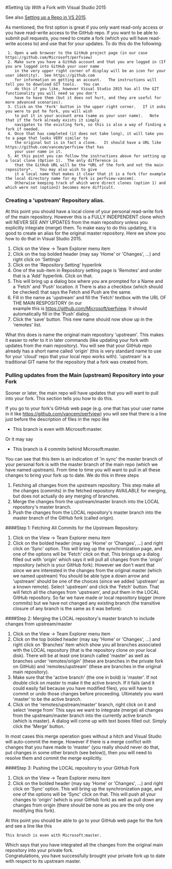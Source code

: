 #Setting Up *With* a Fork with Visual Studio 2015

See also [Setting up a Repo in VS 2015](SettingUpRepoInVS2015.md). 

 As mentioned, the first option is great if you only want read-only access or you have read-write access to the GitHub repo.
 If you want to be able to submit pull requests, you need to create a fork (which you will have read-write access to)
 and use that for your updates.   To do this do the following:

     1. Open a web browser to the GitHub project page (in our case https://github.com/Microsoft/perfview)
	 2. Make sure you have a GitHub account and that you are logged in (If you are logged into GitHub your user name 
	    in the very upper right corner of display will be an icon for your user identity).  See https://github.com
		for information on getting an account.   The instructions will tell you to download GIT tools.   You can
		do this if you like, however Visual Studio 2015 has all the GIT functionality you will need so you don't
		have to have them (but it does not hurt, and they are useful for more advanced scenarios).
	 3. Click on the 'Fork' button in the upper right corner.   If it asks you were to put he fork, you will wish
	    to put it in your account area (same as your user name).   Note that if the fork already exists it simply
		navigates to the existing fork, so this is also a way of finding a fork if needed. 
	 4. Once that has completed (it does not take long), it will take you to a page that looks VERY similar to 
	    the original but is in fact a clone.   It should have a URL like https://github.com/vancem/perfview that has  
		your user name in it.  
	 5. At this point you can follow the instructions above for setting up a local clone (Option 1).  The only difference is 
	    that the GitHub URL will be the *URL of the fork and not the main repository*.   You may also wish to give
		it a local name that makes it clear that it is a fork (for example the local directory name for my fork is perfview-vancem).
		Otherwise keeping track of which were direct clones (option 1) and which were not (option2) becomes more difficult.  

### Creating a 'upstream' Repository alias.  

At this point you should have a local clone of your personal read-write fork of the main repository.    However this
is a FULLY INDEPENDENT clone which will NEVER SEE ANY UPDATES from the main repository unless you explicitly integrate 
(merge) them.   To make easy to do this updating, it is good to create an alias for the original master repository.  Here
we show you how to do that in Visual Studio 2015.  

  1. Click on the View -> Team Explorer menu item 
  2. Click on the top bolded header (may say 'Home' or 'Changes', ...) and right click on 'Settings'
  3. Click on the 'Repository Setting' hyperlink
  4. One of the sub-item in Repository setting page is 'Remotes' and under that is a 'Add' hyperlink.  Click on that.
  5. This will bring up a dialog box where you are prompted for a Name and a 'Fetch' and 'Push' location.  it
     There is also a checkbox (which should be checked) that says the Fetch and Push are the same. 
  6. Fill in the name as 'upstream' and fill the 'Fetch' textbox with the URL OF THE MAIN RESPOSITORY (in our    
     example this is https://github.com/Microsoft/perfview.  It should automatically fill in the 'Push' dialog.  
  7. Click the 'save' button.   This new name should now show up in the 'remotes' list.  

What this does is name the original main repository 'upstream'.    This makes it easier to refer to it in later commands
(like updating your fork with updates from the main repository).  You will see that your GitHub repo already has
a short name called 'origin' (this is very standard name to use for your 'cloud' repo that your local repo works with).
'upstream' is a traditional GIT name for the repository that a fork was created from.  

### Pulling updates from the Main (upstream) Repository into your Fork

Sooner or later, the main repo will have updates that you will want to pull into your fork.    This
section tells you how to do this.  

If you go to your fork's GitHub web page (e.g. one that has your user name in it like https://github.com/vancem/perfview)
you will see that there is a line just before the description of files in the repo like
 
   * This branch is even with Microsoft:master. 

Or it may say

   * This branch is 4 commits behind Microsoft:master. 

You can see that this item is an indication of 'in sync' the master branch of your personal fork is with the master branch
of the main repo (which we have named upstream).   From time to time you will want to pull in
all these changes to bring your fork up to date.   We do this in three steps

  1. Fetching all changes from the upstream repository.  This step make all the changes (commits)
     in the fetched repository AVAILABLE for merging, but does not actually do any merging of branches.     
  2. Merge the changes from the upstream/master branch into the LOCAL repository's master branch.
  3. Push the changes from the LOCAL repository's master branch into the master branch of the GitHub fork (called origin). 

####Step 1: Fetching All Commits for the Upstream Repository.  

  1. Click on the View -> Team Explorer menu item 
  2. Click on the bolded header (may say 'Home' or 'Changes', ...) and right click on 'Sync' option.  This will bring
     up the synchronization page, and one of the options will be 'Fetch'  click on that.   This brings up a dialog filled
	 out with 'origin' which says it will pull all changes from the 'origin' repository (which is your GitHub fork).
	 However we don't want that since we are interested in the changes from the original master (which we named upstream)
	 You should be able type a down arrow and 'upstream' should be one of the choices (since we added 'upstream' as a
	 known remote).    Select 'upstream' and click the 'Fetch' button.  That will fetch all the changes from 'upstream', 
	 and put them in the LOCAL GitHub repository.  So far we have made or local repository bigger (more commits) but we have 
	 not changed any existing branch (the transitive closure of any branch is the same as it was before). 

####Step 2: Merging the LOCAL repository's master branch to include changes from upstream/master

  1. Click on the View -> Team Explorer menu item 
  2. Click on the top bolded header (may say 'Home' or 'Changes', ...) and right click on 'Branches' item which show you
     all branches associated with the LOCAL repository (that is the repository clone on your local disk).   There will
	 be at least one branch called 'master' as well as branches under 'remotes/origin' (these are branches in the
	 private fork on GitHub) and 'remotes/upstream' (these are branches in the original main repository).   
  3. Make sure that the 'active branch' (the one in bold) is 'master'.   If not double click on master to make it
     the active branch.  If it fails (and it could easily fail because you have modified files), you will have to
	 commit or undo those changes before proceeding.   Ultimately you want 'master' to be the active branch.  
  4. Click on the 'remotes/upstream/master' branch, right click on it and select 'merge from'  This says we want
     to integrate (merge) all changes from the upstream/master branch into the currently active branch (which is master).
	 A dialog will come up with text boxes filled out.  Simply click the 'Merge' button. 

In most cases this merge operation goes without a hitch and Visual Studio will auto-commit the merge.   However if there
is a merge conflict with changes that you have made to 'master' (you really should never do that, put changes in some other
branch (see below)), then you will need to resolve them and commit the merge explicitly.  

####Step 3: Pushing the LOCAL repository to your GitHub Fork

  1. Click on the View -> Team Explorer menu item 
  2. Click on the bolded header (may say 'Home' or 'Changes', ...) and right click on 'Sync' option.  This will bring
     up the synchronization page, and one of the options will be 'Sync'  click on that.   This will push all your 
	 changes to 'origin' (which is your GitHub fork) as well as pull down any changes from origin (there should be 
	 none as you are the only one modifying this fork).  

At this point you should be able to go to your GitHub web page for the fork and see a line like this

	This branch is even with Microsoft:master. 

Which says that you have integrated all the changes from the original main repository into your private fork.   
Congratulations, you have successfully brought your private fork up to date with respect to its upstream master.   



